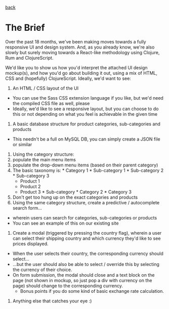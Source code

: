[back](../README.md)

# The Brief

Over the past 18 months, we've been making moves towards a fully responsive UI and design system. And, as you already know, we're also slowly but surely moving towards a React-like methodology using Clojure, Rum and ClojureScript.

We'd like you to show us how you'd interpret the attached UI design mockup(s), and how you'd go about building it out, using a mix of HTML, CSS and (hopefully) ClojureScript. Ideally, we'd want to see:

1. An HTML / CSS layout of the UI
  * You can use the Sass CSS extension language if you like, but we'd need the compiled CSS file as well, please
  * Ideally, we'd like to see a responsive layout, but you can choose to do this or not depending on what you feel is achievable in the given time
1. A basic database structure for product categories, sub-categories and products
  * This needn't be a full on MySQL DB, you can simply create a JSON file or similar
1. Using the category structure:
  1. populate the main menu items
  1. populate the drop-down menu items (based on their parent category)
  1. The basic taxonomy is:
    * Category 1
    * Sub-category 1
    * Sub-category 2
    * Sub-category 3
      - Product 1
      - Product 2
      - Product 3
    * Sub-category
    * Category 2
    * Category 3
  1. Don't get too hung up on the exact categories and products
1. Using the same category structure, create a predictive / autocomplete search form...
  * wherein users can search for categories, sub-categories or products
  * You can see an example of this on our existing site
1. Create a modal (triggered by pressing the country flag), wherein a user can select their shipping country and which currency they'd like to see prices displayed.
  * When the user selects their country, the corresponding currency should select...
  * ...but the user should also be able to select / override this by selecting the currency of their choice.
  * On form submission, the modal should close and a text block on the page (not shown in mockup, so just pop a div with currency on the page) should change to the corresponding currency.
    * Bonus points if you do some kind of basic exchange rate calculation.
1. Anything else that catches your eye :)
